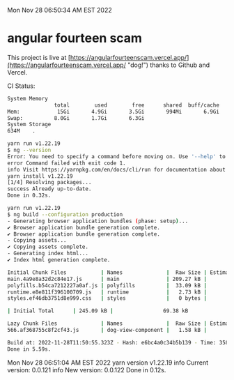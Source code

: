 Mon Nov 28 06:50:34 AM EST 2022

# angular fourteen scam


This project is live at [https://angularfourteenscam.vercel.app/](https://angularfourteenscam.vercel.app/ "dog!") thanks to Github and Vercel.

CI Status: 

```bash
System Memory
               total        used        free      shared  buff/cache   available
Mem:            15Gi       4.9Gi       3.5Gi       994Mi       6.9Gi       9.1Gi
Swap:          8.0Gi       1.7Gi       6.3Gi
System Storage
634M	.
```
```bash
yarn run v1.22.19
$ ng --version
Error: You need to specify a command before moving on. Use '--help' to view the available commands.
error Command failed with exit code 1.
info Visit https://yarnpkg.com/en/docs/cli/run for documentation about this command.
yarn install v1.22.19
[1/4] Resolving packages...
success Already up-to-date.
Done in 0.32s.
```
```bash
yarn run v1.22.19
$ ng build --configuration production
- Generating browser application bundles (phase: setup)...
✔ Browser application bundle generation complete.
✔ Browser application bundle generation complete.
- Copying assets...
✔ Copying assets complete.
- Generating index html...
✔ Index html generation complete.

Initial Chunk Files           | Names              |  Raw Size | Estimated Transfer Size
main.4a9e8a32d2c84e17.js      | main               | 209.27 kB |                57.46 kB
polyfills.b54ca7212227a0af.js | polyfills          |  33.09 kB |                10.65 kB
runtime.e8e811f396100709.js   | runtime            |   2.73 kB |                 1.27 kB
styles.ef46db3751d8e999.css   | styles             |   0 bytes |                       -

| Initial Total      | 245.09 kB |                69.38 kB

Lazy Chunk Files              | Names              |  Raw Size | Estimated Transfer Size
566.af368755c8f2cf43.js       | dog-view-component |   1.58 kB |               792 bytes

Build at: 2022-11-28T11:50:55.323Z - Hash: e6bc4a0c34b5b139 - Time: 3587ms
Done in 5.59s.
```
Mon Nov 28 06:51:04 AM EST 2022
yarn version v1.22.19
info Current version: 0.0.121
info New version: 0.0.122
Done in 0.12s.
